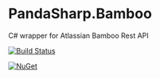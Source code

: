 # PandaSharp.Bamboo
C# wrapper for Atlassian Bamboo Rest API

[![Build Status](https://ci.appveyor.com/api/projects/status/32r7s2skrgm9ubva/branch/master?svg=true)](https://ci.appveyor.com/project/Metablex/pandasharp-bamboo)

[![NuGet](https://img.shields.io/nuget/v/PandaSharp.Bamboo)](https://www.nuget.org/packages/PandaSharp.Bamboo/)
